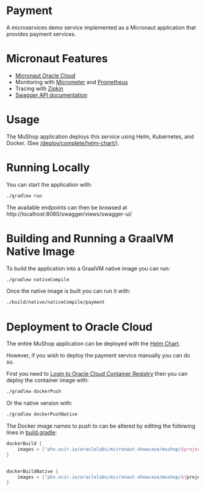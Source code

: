# Payment

A microservices demo service implemented as a Micronaut application that provides payment services.

# Micronaut Features

* [Micronaut Oracle Cloud](https://micronaut-projects.github.io/micronaut-oracle-cloud/latest/guide/)
* Monitoring with [Micrometer](https://micrometer.io/) and [Prometheus](https://prometheus.io/)
* Tracing with [Zipkin](https://zipkin.io/)
* [Swagger API documentation](https://micronaut-projects.github.io/micronaut-openapi/latest/guide/)

# Usage

The MuShop application deploys this service using Helm, Kubernetes, and Docker. (See
[/deploy/complete/helm-chart/](https://github.com/oracle-quickstart/oci-micronaut/tree/master/deploy/complete/helm-chart)).

# Running Locally

You can start the application with:

```bash
./gradlew run
```

The available endpoints can then be browsed at http://localhost:8080/swagger/views/swagger-ui/

# Building and Running a GraalVM Native Image

To build the application into a GraalVM native image you can run:

```bash
./gradlew nativeCompile
```

Once the native image is built you can run it with:

```bash
./build/native/nativeCompile/payment
```

# Deployment to Oracle Cloud

The entire MuShop application can be deployed with the [Helm Chart](../../deploy/complete/helm-chart).

However, if you wish to deploy the payment service manually you can do so.

First you need to [Login to Oracle Cloud Container Registry](https://docs.oracle.com/en-us/iaas/Content/Functions/Tasks/functionslogintoocir.htm) then you can deploy the container image with:

```bash
./gradlew dockerPush
```

Or the native version with:

```bash
./gradlew dockerPushNative
```

The Docker image names to push to can be altered by editing the following lines in [build.gradle](https://github.com/oracle-quickstart/oci-micronaut/blob/983c78a8cd55ecc33b1b3aac6a2d68524683a5b3/src/payment/build.gradle#L56-L62):

```groovy
dockerBuild {
    images = ["phx.ocir.io/oraclelabs/micronaut-showcase/mushop/$project.name-${javaBaseImage}:$project.version"]
}


dockerBuildNative {
    images = ["phx.ocir.io/oraclelabs/micronaut-showcase/mushop/${project.name}-native:$project.version"]
}
```

